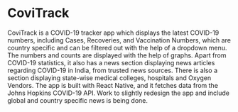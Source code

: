 # CoviTrack
CoviTrack is a COVID-19 tracker app which displays the latest COVID-19 numbers, including Cases, Recoveries, and Vaccination Numbers, which are country specific and can be filtered out with the help of a dropdown menu. The numbers and counts are displayed with the help of graphs. Apart from COVID-19 statistics, it also has a news section displaying news articles regarding COVID-19 in India, from trusted news sources. There is also a section displaying state-wise medical colleges, hospitals and Oxygen Vendors. The app is built with React Native, and it fetches data from the Johns Hopkins COVID-19 API. Work to slightly redesign the app and include global and country specific news is being done.
